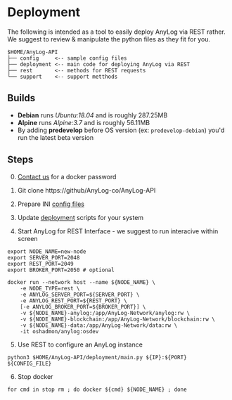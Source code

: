 # Deployment 

The following is intended as a tool to easily deploy AnyLog via REST rather. 
We suggest to review & manipulate the python files as they fit for you. 

```
$HOME/AnyLog-API 
├── config     <-- sample config files 
├── deployment <-- main code for deploying AnyLog via REST   
├── rest       <-- methods for REST requests 
└── support    <-- support metthods 
```

## Builds
* **Debian** runs _Ubuntu:18.04_ and is roughly 287.25MB 
* **Alpine** runs _Alpine:3.7_ and is roughly 56.11MB
* By adding **predevelop** before OS version (ex: `predevelop-debian`) you'd run the latest beta version 
 
## Steps 
0. [Contact us](info@anylog.co) for a docker password

1. Git clone https://github/AnyLog-co/AnyLog-API

2. Prepare INI [config files](config/) 

3. Update [deployment](deployment/) scripts for your system 

4. Start AnyLog for REST Interface - we suggest to run interacive within screen
```
export NODE_NAME=new-node
export SERVER_PORT=2048
export REST_PORT=2049 
export BROKER_PORT=2050 # optional

docker run --network host --name ${NODE_NAME} \
    -e NODE_TYPE=rest \
    -e ANYLOG_SERVER_PORT=${SERVER_PORT} \
    -e ANYLOG_REST_PORT=${REST_PORT} \
    [-e ANYLOG_BROKER_PORT=${BROKER_PORT}] \ 
    -v ${NODE_NAME}-anylog:/app/AnyLog-Network/anylog:rw \ 
    -v ${NODE_NAME}-blockchain:/app/AnyLog-Network/blockchain:rw \ 
    -v ${NODE_NAME}-data:/app/AnyLog-Network/data:rw \ 
    -it oshadmon/anylog:osdev
```

5. Use REST to configure an AnyLog instance
```
python3 $HOME/AnyLog-API/deployment/main.py ${IP}:${PORT} ${CONFIG_FILE} 
```

6. Stop docker 
```
for cmd in stop rm ; do docker ${cmd} ${NODE_NAME} ; done
```

 
